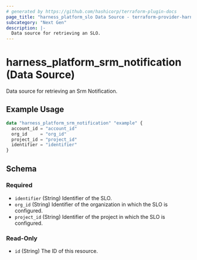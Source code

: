 ```yaml
---
# generated by https://github.com/hashicorp/terraform-plugin-docs
page_title: "harness_platform_slo Data Source - terraform-provider-harness"
subcategory: "Next Gen"
description: |-
  Data source for retrieving an SLO.
---
```


# harness_platform_srm_notification (Data Source)

Data source for retrieving an Srm Notification.

## Example Usage

```terraform
data "harness_platform_srm_notification" "example" {
  account_id = "account_id"
  org_id     = "org_id"
  project_id = "project_id"
  identifier = "identifier"
}
```

<!-- schema generated by tfplugindocs -->
## Schema

### Required

- `identifier` (String) Identifier of the SLO.
- `org_id` (String) Identifier of the organization in which the SLO is configured.
- `project_id` (String) Identifier of the project in which the SLO is configured.

### Read-Only

- `id` (String) The ID of this resource.


